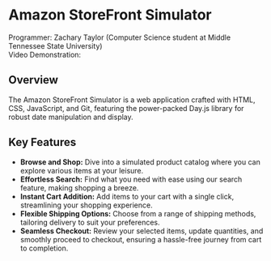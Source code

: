 # Amazon StoreFront Simulator

Programmer: Zachary Taylor (Computer Science student at Middle Tennessee State University) <br>
Video Demonstration: 

## Overview

The Amazon StoreFront Simulator is a web application crafted with HTML, CSS, JavaScript, and Git, featuring the power-packed Day.js library for robust date manipulation and display.

## Key Features

- **Browse and Shop:** Dive into a simulated product catalog where you can explore various items at your leisure.
- **Effortless Search:** Find what you need with ease using our search feature, making shopping a breeze.
- **Instant Cart Addition:** Add items to your cart with a single click, streamlining your shopping experience.
- **Flexible Shipping Options:** Choose from a range of shipping methods, tailoring delivery to suit your preferences.
- **Seamless Checkout:** Review your selected items, update quantities, and smoothly proceed to checkout, ensuring a hassle-free journey from cart to completion.
